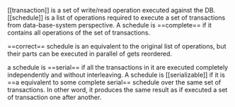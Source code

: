 [[transaction]] is a set of write/read operation executed against the DB.
[[schedule]] is a list of operations required to execute a set of transactions from data-base-system perspective.
A schedule is ==complete== if it contains all operations of the set of transactions.

==correct== schedule is an equivalent to the original list of operations, but their parts can be executed in parallel of gets reordered.

a schedule is ==serial== if all the transactions in it are executed completely independently and without interleaving.
A schedule is [[serializable]] if it is ==a equivalent to some complete serial== schedule over the same set of transactions. In other word, it produces the same result as if executed a set of transaction one after another.
